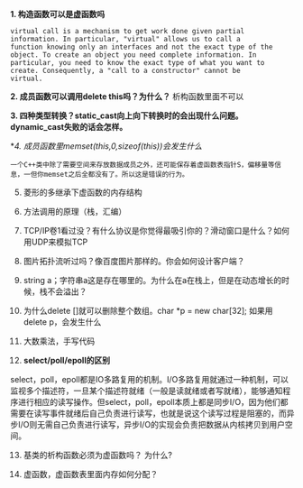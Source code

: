 **1. 构造函数可以是虚函数吗**

	virtual call is a mechanism to get work done given partial
	information. In particular, "virtual" allows us to call a
	function knowing only an interfaces and not the exact type of the
	object. To create an object you need complete information. In
	particular, you need to know the exact type of what you want to
	create. Consequently, a "call to a constructor" cannot be
	virtual.


**2. 成员函数可以调用delete this吗？为什么？**
		 析构函数里面不可以
     
**3. 四种类型转换？static_cast向上向下转换时的会出现什么问题。dynamic_cast失败的话会怎样。**

**4. 成员函数里memset(this,0,sizeof(*this))会发生什么**

	一个C++类中除了需要空间来存放数据成员之外，还可能保存着虚函数表指针S，偏移量等信息，一但你memset之后全都没有了。所以这是错误的行为。
		
5. 菱形的多继承下虚函数的内存结构

6. 方法调用的原理（栈，汇编）

7. TCP/IP卷1看过没？有什么协议是你觉得最吸引你的？滑动窗口是什么？如何用UDP来模拟TCP

8. 图片拓扑流听过吗？像百度图片那样的。你会如何设计客户端？

9. string a；字符串a这是存在哪里的。为什么在a在栈上，但是在动态增长的时候，栈不会溢出？

10. 为什么delete []就可以删除整个数组。char *p = new char[32]; 如果用delete p，会发生什么

11. 大数乘法，手写代码

12. **select/poll/epoll的区别**

select，poll，epoll都是IO多路复用的机制。I/O多路复用就通过一种机制，可以监视多个描述符，一旦某个描述符就绪（一般是读就绪或者写就绪），能够通知程序进行相应的读写操作。但select，poll，epoll本质上都是同步I/O，因为他们都需要在读写事件就绪后自己负责进行读写，也就是说这个读写过程是阻塞的，而异步I/O则无需自己负责进行读写，异步I/O的实现会负责把数据从内核拷贝到用户空间。

13. 基类的析构函数必须为虚函数吗？ 为什么?

14. 虚函数，虚函数表里面内存如何分配？

